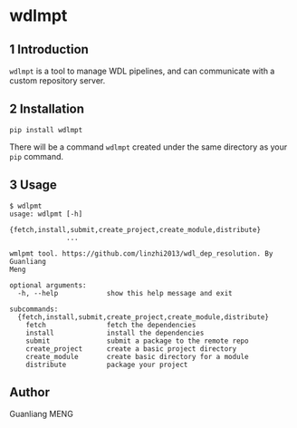# wdlmpt

## 1 Introduction

`wdlmpt` is a tool to manage WDL pipelines, and can communicate with a custom repository server.

## 2 Installation

    pip install wdlmpt

There will be a command `wdlmpt` created under the same directory as your `pip` command.

## 3 Usage

    $ wdlpmt
    usage: wdlpmt [-h]
                  {fetch,install,submit,create_project,create_module,distribute}
                  ...

    wmlpmt tool. https://github.com/linzhi2013/wdl_dep_resolution. By Guanliang
    Meng

    optional arguments:
      -h, --help            show this help message and exit

    subcommands:
      {fetch,install,submit,create_project,create_module,distribute}
        fetch               fetch the dependencies
        install             install the dependencies
        submit              submit a package to the remote repo
        create_project      create a basic project directory
        create_module       create basic directory for a module
        distribute          package your project

## Author
Guanliang MENG






